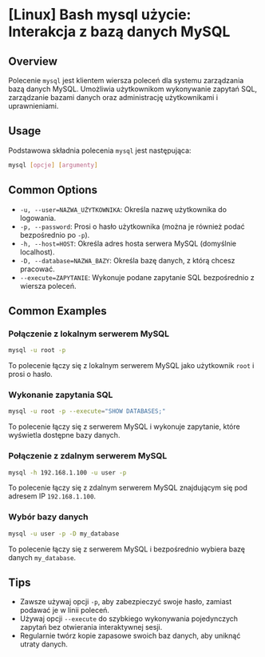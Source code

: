 # [Linux] Bash mysql użycie: Interakcja z bazą danych MySQL

## Overview
Polecenie `mysql` jest klientem wiersza poleceń dla systemu zarządzania bazą danych MySQL. Umożliwia użytkownikom wykonywanie zapytań SQL, zarządzanie bazami danych oraz administrację użytkownikami i uprawnieniami.

## Usage
Podstawowa składnia polecenia `mysql` jest następująca:

```bash
mysql [opcje] [argumenty]
```

## Common Options
- `-u, --user=NAZWA_UŻYTKOWNIKA`: Określa nazwę użytkownika do logowania.
- `-p, --password`: Prosi o hasło użytkownika (można je również podać bezpośrednio po `-p`).
- `-h, --host=HOST`: Określa adres hosta serwera MySQL (domyślnie localhost).
- `-D, --database=NAZWA_BAZY`: Określa bazę danych, z którą chcesz pracować.
- `--execute=ZAPYTANIE`: Wykonuje podane zapytanie SQL bezpośrednio z wiersza poleceń.

## Common Examples

### Połączenie z lokalnym serwerem MySQL
```bash
mysql -u root -p
```
To polecenie łączy się z lokalnym serwerem MySQL jako użytkownik `root` i prosi o hasło.

### Wykonanie zapytania SQL
```bash
mysql -u root -p --execute="SHOW DATABASES;"
```
To polecenie łączy się z serwerem MySQL i wykonuje zapytanie, które wyświetla dostępne bazy danych.

### Połączenie z zdalnym serwerem MySQL
```bash
mysql -h 192.168.1.100 -u user -p
```
To polecenie łączy się z zdalnym serwerem MySQL znajdującym się pod adresem IP `192.168.1.100`.

### Wybór bazy danych
```bash
mysql -u user -p -D my_database
```
To polecenie łączy się z serwerem MySQL i bezpośrednio wybiera bazę danych `my_database`.

## Tips
- Zawsze używaj opcji `-p`, aby zabezpieczyć swoje hasło, zamiast podawać je w linii poleceń.
- Używaj opcji `--execute` do szybkiego wykonywania pojedynczych zapytań bez otwierania interaktywnej sesji.
- Regularnie twórz kopie zapasowe swoich baz danych, aby uniknąć utraty danych.